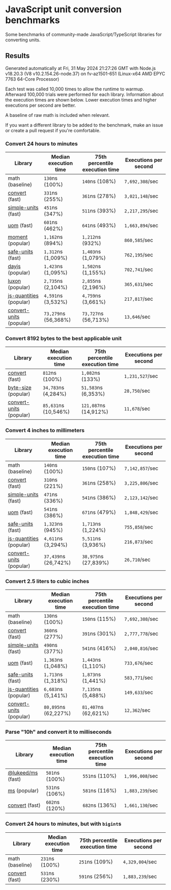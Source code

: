 # JavaScript unit conversion benchmarks

Some benchmarks of community-made JavaScript/TypeScript libraries for converting units.

## Results

<!-- beginblock(results) -->

Generated automatically at Fri, 31 May 2024 21:27:26 GMT with Node.js v18.20.3 (V8 v10.2.154.26-node.37) on fv-az1501-651 (Linux-x64 AMD EPYC 7763 64-Core Processor)

Each test was called 10,000 times to allow the runtime to warmup.
Afterward 100,000 trials were performed for each library.
Information about the execution times are shown below.
Lower execution times and higher executions per second are better.

A baseline of raw math is included when relevant.

If you want a different library to be added to the benchmark, make an issue or create a pull request if you're comfortable.

### Convert 24 hours to minutes

| Library                                                            | Median execution time | 75th percentile execution time | Executions per second |
| ------------------------------------------------------------------ | --------------------- | ------------------------------ | --------------------- |
| math (baseline)                                                    | `130`ns (100%)        | `140`ns (108%)                 | `7,692,308`/sec       |
| [convert](https://npmjs.com/package/convert) (fast)                | `331`ns (255%)        | `361`ns (278%)                 | `3,021,148`/sec       |
| [simple-units](https://npmjs.com/package/simple-units) (fast)      | `451`ns (347%)        | `511`ns (393%)                 | `2,217,295`/sec       |
| [uom](https://npmjs.com/package/uom) (fast)                        | `601`ns (462%)        | `641`ns (493%)                 | `1,663,894`/sec       |
| [moment](https://npmjs.com/package/moment) (popular)               | `1,162`ns (894%)      | `1,212`ns (932%)               | `860,585`/sec         |
| [safe-units](https://npmjs.com/package/safe-units) (fast)          | `1,312`ns (1,009%)    | `1,403`ns (1,079%)             | `762,195`/sec         |
| [dayjs](https://npmjs.com/package/dayjs) (popular)                 | `1,423`ns (1,095%)    | `1,502`ns (1,155%)             | `702,741`/sec         |
| [luxon](https://npmjs.com/package/luxon) (popular)                 | `2,735`ns (2,104%)    | `2,855`ns (2,196%)             | `365,631`/sec         |
| [js-quantities](https://npmjs.com/package/js-quantities) (popular) | `4,591`ns (3,532%)    | `4,759`ns (3,661%)             | `217,817`/sec         |
| [convert-units](https://npmjs.com/package/convert-units) (popular) | `73,279`ns (56,368%)  | `73,727`ns (56,713%)           | `13,646`/sec          |

### Convert 8192 bytes to the best applicable unit

| Library                                                            | Median execution time | 75th percentile execution time | Executions per second |
| ------------------------------------------------------------------ | --------------------- | ------------------------------ | --------------------- |
| [convert](https://npmjs.com/package/convert) (fast)                | `812`ns (100%)        | `1,082`ns (133%)               | `1,231,527`/sec       |
| [byte-size](https://npmjs.com/package/byte-size) (popular)         | `34,783`ns (4,284%)   | `51,583`ns (6,353%)            | `28,750`/sec          |
| [convert-units](https://npmjs.com/package/convert-units) (popular) | `85,631`ns (10,546%)  | `121,087`ns (14,912%)          | `11,678`/sec          |

### Convert 4 inches to millimeters

| Library                                                            | Median execution time | 75th percentile execution time | Executions per second |
| ------------------------------------------------------------------ | --------------------- | ------------------------------ | --------------------- |
| math (baseline)                                                    | `140`ns (100%)        | `150`ns (107%)                 | `7,142,857`/sec       |
| [convert](https://npmjs.com/package/convert) (fast)                | `310`ns (221%)        | `361`ns (258%)                 | `3,225,806`/sec       |
| [simple-units](https://npmjs.com/package/simple-units) (fast)      | `471`ns (336%)        | `541`ns (386%)                 | `2,123,142`/sec       |
| [uom](https://npmjs.com/package/uom) (fast)                        | `541`ns (386%)        | `671`ns (479%)                 | `1,848,429`/sec       |
| [safe-units](https://npmjs.com/package/safe-units) (fast)          | `1,323`ns (945%)      | `1,713`ns (1,224%)             | `755,858`/sec         |
| [js-quantities](https://npmjs.com/package/js-quantities) (popular) | `4,611`ns (3,294%)    | `5,511`ns (3,936%)             | `216,873`/sec         |
| [convert-units](https://npmjs.com/package/convert-units) (popular) | `37,439`ns (26,742%)  | `38,975`ns (27,839%)           | `26,710`/sec          |

### Convert 2.5 liters to cubic inches

| Library                                                            | Median execution time | 75th percentile execution time | Executions per second |
| ------------------------------------------------------------------ | --------------------- | ------------------------------ | --------------------- |
| math (baseline)                                                    | `130`ns (100%)        | `150`ns (115%)                 | `7,692,308`/sec       |
| [convert](https://npmjs.com/package/convert) (fast)                | `360`ns (277%)        | `391`ns (301%)                 | `2,777,778`/sec       |
| [simple-units](https://npmjs.com/package/simple-units) (fast)      | `490`ns (377%)        | `541`ns (416%)                 | `2,040,816`/sec       |
| [uom](https://npmjs.com/package/uom) (fast)                        | `1,363`ns (1,048%)    | `1,443`ns (1,110%)             | `733,676`/sec         |
| [safe-units](https://npmjs.com/package/safe-units) (fast)          | `1,713`ns (1,318%)    | `1,873`ns (1,441%)             | `583,771`/sec         |
| [js-quantities](https://npmjs.com/package/js-quantities) (popular) | `6,683`ns (5,141%)    | `7,135`ns (5,488%)             | `149,633`/sec         |
| [convert-units](https://npmjs.com/package/convert-units) (popular) | `80,895`ns (62,227%)  | `81,407`ns (62,621%)           | `12,362`/sec          |

### Parse "10h" and convert it to milliseconds

| Library                                                   | Median execution time | 75th percentile execution time | Executions per second |
| --------------------------------------------------------- | --------------------- | ------------------------------ | --------------------- |
| [@lukeed/ms](https://npmjs.com/package/@lukeed/ms) (fast) | `501`ns (100%)        | `551`ns (110%)                 | `1,996,008`/sec       |
| [ms](https://npmjs.com/package/ms) (popular)              | `531`ns (106%)        | `581`ns (116%)                 | `1,883,239`/sec       |
| [convert](https://npmjs.com/package/convert) (fast)       | `602`ns (120%)        | `682`ns (136%)                 | `1,661,130`/sec       |

### Convert 24 hours to minutes, but with `bigint`s

| Library                                             | Median execution time | 75th percentile execution time | Executions per second |
| --------------------------------------------------- | --------------------- | ------------------------------ | --------------------- |
| math (baseline)                                     | `231`ns (100%)        | `251`ns (109%)                 | `4,329,004`/sec       |
| [convert](https://npmjs.com/package/convert) (fast) | `531`ns (230%)        | `591`ns (256%)                 | `1,883,239`/sec       |

<!-- endblock(results) -->
